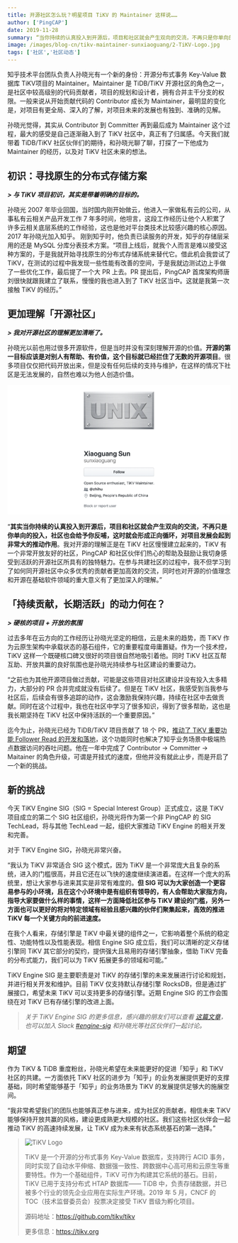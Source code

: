 ```yaml
---
title: 开源社区怎么玩？明星项目 TiKV 的 Maintainer 这样说……
author: ['PingCAP']
date: 2019-11-28
summary: “当你持续的认真投入到开源后，项目和社区就会产生双向的交流，不再只是你单向的投入，社区也会给予你反哺，这时就会形成正向循环，对项目发展会起到非常大的推动作用。”
image: /images/blog-cn/tikv-maintainer-sunxiaoguang/2-TiKV-Logo.jpg
tags: ['社区','社区动态']
---
```



知乎技术平台团队负责人孙晓光有一个新的身份：开源分布式事务 Key-Value 数据库 TiKV项目的 Maintainer。Maintainer 是 TiDB/TiKV 开源社区的角色之一，是社区中较高级别的代码贡献者，项目的规划和设计者，拥有合并主干分支的权限。一般来说从开始贡献代码的 Contributor 成长为 Maintainer，最明显的变化是，对项目有更全局、深入的了解，对项目未来的发展也有独到、准确的见解。

孙晓光觉得，其实从 Contributor 到 Committer 再到最后成为 Maintainer 这个过程，最大的感受是自己逐渐融入到了 TiKV 社区中，真正有了归属感。今天我们就带着 TiDB/TiKV 社区伙伴们的期待，和孙晓光聊了聊，打探了一下他成为 Maintainer 的经历，以及对 TiKV 社区未来的想法。

## 初识：寻找原生的分布式存储方案

***> 与 TiKV 项目初识，其实是带着明确的目标的。***

孙晓光 2007 年毕业回国，当时国内刚开始做云，他进入一家做私有云的公司，从事私有云相关产品开发工作 7 年多时间，他坦言，这段工作经历让他个人积累了许多云相关底层系统的工作经验，这也是他对平台类技术比较感兴趣的核心原因。2017 年孙晓光加入知乎。
刚到知乎时，他负责已读服务的开发，知乎的存储层采用的还是 MySQL 分库分表技术方案。“项目上线后，就我个人而言是难以接受这种方案的，于是我就开始寻找原生的分布式存储系统来替代它。借此机会我尝试了 TiKV，在测试的过程中我发现一些性能有改善的空间，于是我就边测试边上手做了一些优化工作，最后提了一个大 PR 上去。PR 提出后，PingCAP 首席架构师唐刘很快就跟我建立了联系，慢慢的我也进入到了 TiKV 社区当中。这就是我第一次接触 TiKV 的经历。”

## 更加理解「开源社区」

***> 我对开源社区的理解更加清晰了。***

孙晓光以前也用过很多开源软件，但是当时并没有深刻理解开源的价值。**开源的第一目标应该是对别人有帮助、有价值，这个目标就已经拦住了无数的开源项目**。很多项目仅仅把代码开放出来，但是没有任何后续的支持与维护，在这样的情况下社区是无法发展的，自然也难以为他人创造价值。

![孙晓光 GitHub ID](media/tikv-maintainer-sunxiaoguang/1-GitHub-ID.png)

“**其实当你持续的认真投入到开源后，项目和社区就会产生双向的交流，不再只是你单向的投入，社区也会给予你反哺，这时就会形成正向循环，对项目发展会起到非常大的推动作用**。我对开源的理解正是在 TiKV 社区慢慢建立起来的，TiKV 有一个非常开放友好的社区，PingCAP 和社区伙伴们热心的帮助及鼓励让我切身感受到活跃的开源社区所具有的独特魅力。在参与共建社区的过程中，我不但学习到了如何同开源社区中众多优秀的贡献者更加高效的交流，同时也对开源的价值理念和开源在基础软件领域的重大意义有了更加深入的理解。”

## 「持续贡献，长期活跃」的动力何在？

***> 硬核的项目 + 开放的氛围***

过去多年在云方向的工作经历让孙晓光坚定的相信，云是未来的趋势，而 TiKV 作为云原生架构中承载状态的基石组件，它的重要程度毋庸置疑。作为一个技术控，TiKV 这样一个既硬核口碑又很好的项目很自然地吸引着他。同时 TiKV 社区互帮互助、开放共赢的良好氛围也是孙晓光持续参与社区建设的重要动力。

“之前也为其他开源项目做过贡献，可能是这些项目对社区建设并没有投入太多精力，大部分的 PR 合并完成就没有后续了。但是在 TiKV 社区，我感受到当我参与社区后，后续会有很多追踪的动作，这会激励我保持兴趣，持续在社区中去做贡献。同时在这个过程中，我也在社区中学习了很多知识，得到了很多帮助，这也是我长期坚持在 TiKV 社区中保持活跃的一个重要原因。”

迄今为止，孙晓光已经为 TiDB/TiKV 项目贡献了 18 个 PR，[推动了 TiKV  重要功能 Follower Read 的开发和落地](https://pingcap.com/blog-cn/zhihu-the-story-of-contributing-to-tidb-community/)，这个功能同时也解决了知乎业务场景中极端热点数据访问的吞吐问题。他在一年中完成了 Contributor -> Committer -> Maitainer 的角色升级，可谓是开挂式的速度，但他并没有就此止步，而是开启了一个新的挑战。

## 新的挑战

今天 TiKV Engine SIG（SIG = Special Interest Group）正式成立，这是 TiKV 项目成立的第二个 SIG 社区组织，孙晓光将作为第一个非 PingCAP 的 SIG TechLead，将与其他 TechLead 一起，组织大家推动 TiKV Engine 的相关开发和完善。

对于 TiKV Engine SIG，孙晓光非常兴奋。

“我认为 TiKV 非常适合 SIG 这个模式，因为 TiKV 是一个非常庞大且复杂的系统，进入的门槛很高，并且它还在以飞快的速度继续演进着。在这样一个庞大的系统里，想让大家参与进来其实是非常有难度的。**但 SIG 可以为大家创造一个更容易参与的小环境，且在这个小环境中是有组织有领导的，有人会帮助大家指方向，指导大家要做什么样的事情，这样一方面降低社区参与 TiKV 建设的门槛，另外一方面也可以更好的将对特定领域有经验且感兴趣的伙伴们聚集起来，高效的推进 TiKV 每一个关键方向的前进速度。**

在我个人看来，存储引擎是 TiKV 中最关键的组件之一，它影响着整个系统的稳定性、功能特性以及性能表现。相信 Engine SIG 成立后，我们可以清晰的定义存储引擎同 TiKV 其它部分的契约，提供强大且易用的存储引擎抽象，借助 TiKV 完备的分布式能力，我们可以为 TiKV 拓展更多的领域和可能。”

TiKV Engine SIG 是主要职责是对 TiKV 的存储引擎的未来发展进行讨论和规划，并进行相关开发和维护。目前 TiKV 仅支持默认存储引擎 RocksDB，但是通过扩展接口，希望未来 TiKV 可以支持更多的存储引擎。近期 Engine SIG 的工作会围绕在对 TiKV 已有存储引擎的改进上面。

>*关于 TiKV Engine SIG  的更多信息，感兴趣的朋友们可以查看 [这篇文章](https://pingcap.com/blog-cn/tikv-engine-sig-introduction)，也可以加入 Slack [#engine-sig](https://tikv-wg.slack.com/?redir=%2Fmessages%2Fengine-sig
) 和孙晓光等社区伙伴们一起讨论。*

## 期望

作为 TiKV & TiDB 重度粉丝，孙晓光希望在未来能更好的促进「知乎」和 TiKV 社区的共建。一方面依托 TiKV 社区的进步为「知乎」的业务发展提供更好的支撑基础，同时希望能够基于「知乎」的业务场景为 TiKV 的发展提供足够大的施展空间。

“我非常希望我们的团队也能够真正参与进来，成为社区的贡献者。相信未来 TiKV 能够保持开放共赢的风格，建设更成熟更大规模的社区。我们这些社区伙伴会一起推动 TiKV 的高速持续发展，让 TiKV 成为未来有状态系统基石的第一选择。”

>![TiKV Logo](media/tikv-maintainer-sunxiaoguang/2-TiKV-Logo.jpg)
>
>TiKV 是一个开源的分布式事务 Key-Value 数据库，支持跨行 ACID 事务，同时实现了自动水平伸缩、数据强一致性、跨数据中心高可用和云原生等重要特性。作为一个基础组件，TiKV 可作为构建其它系统的基石。目前，TiKV 已用于支持分布式 HTAP 数据库—— TiDB 中，负责存储数据，并已被多个行业的领先企业应用在实际生产环境。2019 年 5 月，CNCF 的 TOC（技术监督委员会）投票决定接受 TiKV 晋级为孵化项目。
>
>源码地址：<https://github.com/tikv/tikv>
>
>更多信息：<https://tikv.org>
